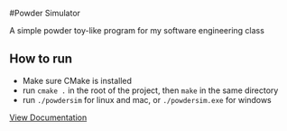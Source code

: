 #Powder Simulator

A simple powder toy-like program for my software engineering class

## How to run

- Make sure CMake is installed
- run `cmake .` in the root of the project, then `make` in the same directory
- run `./powdersim` for linux and mac, or `./powdersim.exe` for windows

[View Documentation](powderDOXYGEN/html/index.html)
